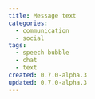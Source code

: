 ```yaml
---
title: Message text
categories:
  - communication
  - social
tags:
  - speech bubble
  - chat
  - text
created: 0.7.0-alpha.3
updated: 0.7.0-alpha.3
---
```

